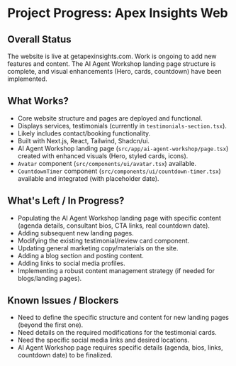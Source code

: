 # Project Progress: Apex Insights Web

## Overall Status

The website is live at getapexinsights.com. Work is ongoing to add new features and content. The AI Agent Workshop landing page structure is complete, and visual enhancements (Hero, cards, countdown) have been implemented.

## What Works?

*   Core website structure and pages are deployed and functional.
*   Displays services, testimonials (currently in `testimonials-section.tsx`).
*   Likely includes contact/booking functionality.
*   Built with Next.js, React, Tailwind, Shadcn/ui.
*   AI Agent Workshop landing page (`src/app/ai-agent-workshop/page.tsx`) created with enhanced visuals (Hero, styled cards, icons).
*   `Avatar` component (`src/components/ui/avatar.tsx`) available.
*   `CountdownTimer` component (`src/components/ui/countdown-timer.tsx`) available and integrated (with placeholder date).

## What's Left / In Progress?

*   Populating the AI Agent Workshop landing page with specific content (agenda details, consultant bios, CTA links, real countdown date).
*   Adding subsequent new landing pages.
*   Modifying the existing testimonial/review card component.
*   Updating general marketing copy/materials on the site.
*   Adding a blog section and posting content.
*   Adding links to social media profiles.
*   Implementing a robust content management strategy (if needed for blogs/landing pages).

## Known Issues / Blockers

*   Need to define the specific structure and content for new landing pages (beyond the first one).
*   Need details on the required modifications for the testimonial cards.
*   Need the specific social media links and desired locations.
*   AI Agent Workshop page requires specific details (agenda, bios, links, countdown date) to be finalized. 